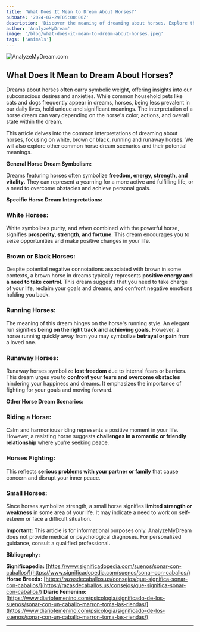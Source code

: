 ```yaml
---
title: 'What Does It Mean to Dream About Horses?'
pubDate: '2024-07-29T05:00:00Z'
description: 'Discover the meaning of dreaming about horses. Explore the interpretations of white, brown, running, dead, and runaway horses.'
author: 'AnalyzeMyDream'
image: '/blog/what-does-it-mean-to-dream-about-horses.jpeg'
tags: ['Animals']
---
```


![AnalyzeMyDream.com](/blog/what-does-it-mean-to-dream-about-horses.jpeg)

## What Does It Mean to Dream About Horses?

Dreams about horses often carry symbolic weight, offering insights into our subconscious desires and anxieties. While common household pets like cats and dogs frequently appear in dreams, horses, being less prevalent in our daily lives, hold unique and significant meanings.  The interpretation of a horse dream can vary depending on the horse's color, actions, and overall state within the dream.

This article delves into the common interpretations of dreaming about horses, focusing on white, brown or black, running and runaway horses. We will also explore other common horse dream scenarios and their potential meanings.

**General Horse Dream Symbolism:**

Dreams featuring horses often symbolize **freedom, energy, strength, and vitality.** They can represent a yearning for a more active and fulfilling life, or a need to overcome obstacles and achieve personal goals.

**Specific Horse Dream Interpretations:**

### White Horses:

White symbolizes purity, and when combined with the powerful horse, signifies **prosperity, strength, and fortune**. This dream encourages you to seize opportunities and make positive changes in your life.

### Brown or Black Horses:

Despite potential negative connotations associated with brown in some contexts, a brown horse in dreams typically represents **positive energy and a need to take control.** This dream suggests that you need to take charge of your life, reclaim your goals and dreams, and confront negative emotions holding you back.

### Running Horses:

The meaning of this dream hinges on the horse's running style. An elegant run signifies **being on the right track and achieving goals.** However, a horse running quickly away from you may symbolize **betrayal or pain** from a loved one. 

### Runaway Horses: 

Runaway horses symbolize **lost freedom** due to internal fears or barriers. This dream urges you to **confront your fears and overcome obstacles** hindering your happiness and dreams. It emphasizes the importance of fighting for your goals and moving forward.

**Other Horse Dream Scenarios:**

### Riding a Horse:

Calm and harmonious riding represents a positive moment in your life. However, a resisting horse suggests **challenges in a romantic or friendly relationship** where you're seeking peace.

### Horses Fighting:

This reflects **serious problems with your partner or family** that cause concern and disrupt your inner peace.

### Small Horses:

Since horses symbolize strength, a small horse signifies **limited strength or weakness** in some area of your life. It may indicate a need to work on self-esteem or face a difficult situation.

**Important:** This article is for informational purposes only. AnalyzeMyDream does not provide medical or psychological diagnoses. For personalized guidance, consult a qualified professional.

**Bibliography:**

**Significapedia:** [https://www.significadopedia.com/suenos/sonar-con-caballos/](https://www.significadopedia.com/suenos/sonar-con-caballos/)
**Horse Breeds:** [https://razasdecaballos.us/consejos/que-significa-sonar-con-caballos/](https://razasdecaballos.us/consejos/que-significa-sonar-con-caballos/)
**Diario Femenino:** [https://www.diariofemenino.com/psicologia/significado-de-los-suenos/sonar-con-un-caballo-marron-toma-las-riendas/](https://www.diariofemenino.com/psicologia/significado-de-los-suenos/sonar-con-un-caballo-marron-toma-las-riendas/)

---